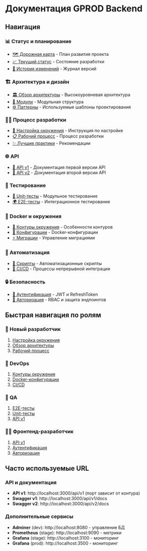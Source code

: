 # Документация GPROD Backend

## Навигация

### 📊 Статус и планирование
- [🗺️ Дорожная карта](ROADMAP.md) - План развития проекта
- [📈 Текущий статус](STATUS.md) - Состояние разработки 
- [📝 История изменений](CHANGELOG.md) - Журнал версий

### 🏗️ Архитектура и дизайн
- [🏛️ Обзор архитектуры](architecture/README.md) - Высокоуровневая архитектура
- [🧩 Модули](architecture/modules.md) - Модульная структура
- [⚙️ Паттерны](architecture/patterns.md) - Используемые шаблоны проектирования

### 👨‍💻 Процесс разработки
- [🔧 Настройка окружения](development/setup.md) - Инструкция по настройке
- [📋 Рабочий процесс](development/workflow.md) - Процесс разработки
- [✨ Лучшие практики](development/best-practices.md) - Рекомендации

### 🌐 API
- [📡 API v1](api/v1.md) - Документация первой версии API
- [🔄 API v2](api/v2.md) - Документация второй версии API

### 🧪 Тестирование
- [🧮 Unit-тесты](testing/unit.md) - Модульное тестирование
- [🌍 E2E-тесты](testing/e2e.md) - Интеграционное тестирование 

### 🐳 Docker и окружения
- [🔄 Контуры окружения](docker/environments.md) - Особенности контуров
- [🚀 Конфигурации](docker/configs.md) - Docker-конфигурации
- [⚡ Миграции](docker/migrations.md) - Управление миграциями

### 🤖 Автоматизация
- [📜 Скрипты](automation/scripts.md) - Автоматизационные скрипты
- [🔄 CI/CD](automation/ci-cd.md) - Процессы непрерывной интеграции

### 🔒 Безопасность
- [🔐 Аутентификация](security/authentication.md) - JWT и RefreshToken
- [👮 Авторизация](security/authorization.md) - RBAC и защита эндпоинтов

## Быстрая навигация по ролям

### 🔰 Новый разработчик
1. [Настройка окружения](development/setup.md)
2. [Обзор архитектуры](architecture/README.md)
3. [Рабочий процесс](development/workflow.md)

### 🔧 DevOps
1. [Контуры окружения](docker/environments.md)
2. [Docker-конфигурации](docker/configs.md)
3. [CI/CD](automation/ci-cd.md)

### 🧪 QA
1. [E2E-тесты](testing/e2e.md)
2. [Unit-тесты](testing/unit.md)
3. [API v1](api/v1.md)

### 👨‍💻 Фронтенд-разработчик
1. [API v1](api/v1.md)
2. [Аутентификация](security/authentication.md)
3. [Авторизация](security/authorization.md)

## Часто используемые URL

### API и документация
- **API v1**: http://localhost:3000/api/v1 (порт зависит от контура)
- **Swagger v1**: http://localhost:3000/api/v1/docs
- **Swagger v2**: http://localhost:3000/api/v2/docs

### Дополнительные сервисы
- **Adminer** (dev): http://localhost:8080 - управление БД
- **Prometheus** (stage): http://localhost:9090 - метрики
- **Grafana** (stage): http://localhost:3100 - мониторинг
- **Grafana** (prod): http://localhost:3500 - мониторинг